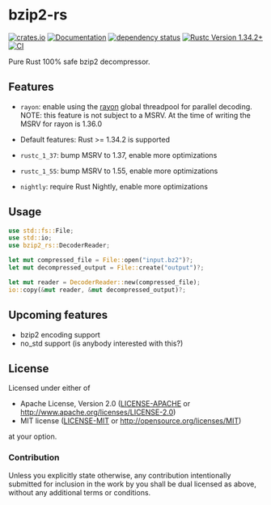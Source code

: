 # bzip2-rs

[![crates.io](https://img.shields.io/crates/v/bzip2-rs.svg)](https://crates.io/crates/bzip2-rs)
[![Documentation](https://docs.rs/bzip2-rs/badge.svg)](https://docs.rs/bzip2-rs)
[![dependency status](https://deps.rs/crate/bzip2-rs/0.1.2/status.svg)](https://deps.rs/crate/bzip2-rs/0.1.2)
[![Rustc Version 1.34.2+](https://img.shields.io/badge/rustc-1.34.2+-lightgray.svg)](https://blog.rust-lang.org/2019/04/11/Rust-1.34.0.html)
[![CI](https://github.com/paolobarbolini/bzip2-rs/workflows/CI/badge.svg)](https://github.com/paolobarbolini/bzip2-rs/actions?query=workflow%3ACI)

Pure Rust 100% safe bzip2 decompressor.

## Features

* `rayon`: enable using the [rayon] global threadpool for parallel decoding.
           NOTE: this feature is not subject to a MSRV. At the time of writing the MSRV for rayon is 1.36.0

* Default features: Rust >= 1.34.2 is supported
* `rustc_1_37`: bump MSRV to 1.37, enable more optimizations
* `rustc_1_55`: bump MSRV to 1.55, enable more optimizations
* `nightly`: require Rust Nightly, enable more optimizations

## Usage

```rust
use std::fs::File;
use std::io;
use bzip2_rs::DecoderReader;

let mut compressed_file = File::open("input.bz2")?;
let mut decompressed_output = File::create("output")?;

let mut reader = DecoderReader::new(compressed_file);
io::copy(&mut reader, &mut decompressed_output)?;
```

## Upcoming features

* bzip2 encoding support
* no_std support (is anybody interested with this?)

## License

Licensed under either of
 * Apache License, Version 2.0 ([LICENSE-APACHE](LICENSE-APACHE) or http://www.apache.org/licenses/LICENSE-2.0)
 * MIT license ([LICENSE-MIT](LICENSE-MIT) or http://opensource.org/licenses/MIT)

at your option.

### Contribution

Unless you explicitly state otherwise, any contribution intentionally submitted
for inclusion in the work by you shall be dual licensed as above, without any
additional terms or conditions.

[rayon]: https://crates.io/crates/rayon
